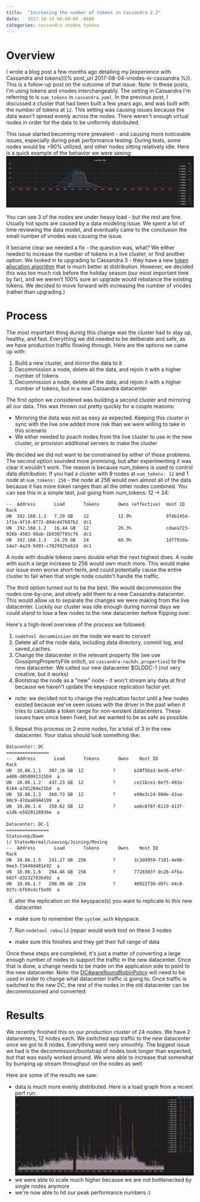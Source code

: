 ```yaml
---
title:  "Increasing the number of tokens in Cassandra 2.2"
date:   2017-10-14 00:00:00 -0600
categories: cassandra vnodes tokens
---
```

# Overview
I wrote a blog post a few months ago detailing my [experience with Cassandra and tokens]({% post_url 2017-08-04-vnodes-in-cassandra %}). This is a follow-up post on the outcome of that issue. Note: In these posts, I'm using tokens and vnodes interchangeably. The setting in Cassandra I'm referring to is `num_tokens` in `cassandra.yaml`. In the previous post, I discussed a cluster that had been built a few years ago, and was built with the number of tokens at `12`. This setting was causing issues because the data wasn't spread evenly across the nodes. There weren't enough virtual nodes in order for the data to be uniformly distributed.

This issue started becoming more prevalent - and causing more noticeable issues, especially during peak performance testing. During tests, some nodes would be >90% utilized, and other nodes sitting relatively idle. Here is a quick example of the behavior we were seeing:
![alt text](/images/loadavg.png "Load average of Cassandra nodes")

You can see 3 of the nodes are under heavy load - but the rest are fine. Usually hot spots are caused by a data modeling issue. We spent a lot of time reviewing the data model, and eventually came to the conclusion the small number of vnodes was causing the issue.

It became clear we needed a fix - the question was, what? We either needed to increase the number of tokens in a live cluster, or find another option. We looked in to upgrading to Cassandra 3 - they have a new [token allocation algorithm](https://www.datastax.com/dev/blog/token-allocation-algorithm) that is much better at distribution. However, we decided this was too much risk before the holiday season (our most important time by far), and we weren't 100% sure an upgrade would rebalance the existing tokens. We decided to move forward with increasing the number of vnodes (rather than upgrading.)

# Process
The most important thing during this change was the cluster had to stay up, healthy, and fast. Everything we did needed to be deliberate and safe, as we have production traffic flowing through. Here are the options we came up with:
1. Build a new cluster, and mirror the data to it
2. Decommission a node, delete all the data, and rejoin it with a higher number of tokens
3. Decommission a node, delete all the data, and rejoin it with a higher number of tokens, but in a *new* Cassandra datacenter

The first option we considered was building a second cluster and mirroring all our data. This was thrown out pretty quickly for a couple reasons:
* Mirroring the data was not as easy as expected. Keeping this cluster in sync with the live one added more risk than we were willing to take in this scenario
* We either needed to poach nodes from the live cluster to use in the new cluster, or provision additional servers to make the cluster

We decided we did not want to be constrained by either of those problems. The second option sounded more promising, but after experimenting it was clear it wouldn't work. The reason is because num_tokens is used to control data distribution. If you had a cluster with 9 nodes at `num_tokens: 12` and 1 node at `num_tokens: 256` - the node at 256 would own almost all of the data because it has more token ranges than all the other nodes combined. You can see this in a simple test, just going from num_tokens: 12 -> 24:
```
--  Address       Load       Tokens       Owns (effective)  Host ID                               Rack
UN  192.168.1.1   7.29 GB    12           12.9%             9f4b145d-1f1a-4f19-8772-894cdd7687b2  dc1
UN  192.168.1.2   16.44 GB   12           26.3%             cdaea723-926b-4583-98ab-1b9307f65cf6  dc1
UN  192.168.1.3   24.29 GB   24           60.9%             1d7793da-14a7-4a29-9d93-c7829925e62d  dc1
```

A node with double tokens owns double what the next highest does. A node with such a large increase to 256 would own much more. This would make our issue even worse short-term, and could potentially cause the entire cluster to fail when that single node couldn't handle the traffic.

The third option turned out to be the best. We would decommission the nodes one-by-one, and slowly add them to a new Cassandra datacenter. This would allow us to separate the changes we were making from the live datacenter. Luckily our cluster was idle enough during normal days we could stand to lose a few nodes to the new datacenter before flipping over.

Here's a high-level overview of the process we followed:
1. `nodetool decommission` on the node we want to convert
2. Delete all of the node data, including data directory, commit log, and saved_caches.
3. Change the datacenter in the relevant property file (we use GossipingPropertyFile snitch, so `cassandra-rackdc.properties`) to the new datacenter. We called our new datacenter $OLDDC-1 (not very creative, but it works)
4. Bootstrap the node as a "new" node - it won't stream any data at first because we haven't update the keyspace replication factor yet.
  * note: we decided not to change the replication factor until a few nodes existed because we've seen issues with the driver in the past when it tries to calculate a token range for non-existent datacenters. These issues have since been fixed, but we wanted to be as safe as possible.
5. Repeat this process on 2 more nodes, for a total of 3 in the new datacenter. Your status should look something like:

```
Datacenter: DC
================
--  Address       Load       Tokens       Owns    Host ID                               Rack
UN  10.86.1.1   307.16 GB  12           ?       b28f5ba3-be36-4f97-a408-d858091315b9  a
UN  10.86.1.2   437.23 GB  12           ?       ce21bce1-8e75-493a-8184-a7d1284e25bd  a
UN  10.86.1.3   360.73 GB  12           ?       e90e3c24-98de-43aa-98c9-47daa6944199  a
UN  10.86.1.4   350.62 GB  12           ?       aa6c6f8f-6119-413f-a1d6-e5920128936e  a

Datacenter: DC-1
================
Status=Up/Down
|/ State=Normal/Leaving/Joining/Moving
--  Address       Load       Tokens       Owns    Host ID                               Rack
UN  10.86.1.5   241.27 GB  256          ?       3c3d4959-7181-4e96-9ee3-f3448d481e92  a
UN  10.86.1.6   284.46 GB  256          ?       7728303f-9c26-4fba-b82f-d32327836d92  a
UN  10.86.1.7   298.06 GB  256          ?       40922f30-d0fc-44c8-927c-bf69cdcf5e95  a
```

6. alter the replication on the keyspace(s) you want to replicate to this new datacenter.
  * make sure to remember the `system_auth` keyspace.
7. Run `nodetool rebuild` (repair would work too) on these 3 nodes
  * make sure this finishes and they get their full range of data

Once these steps are completed, it's just a matter of converting a large enough number of nodes to support the traffic in the new datacenter. Once that is done, a change needs to be made on the application side to point to the new datacenter. Note: the [DCAwareRoundRobinPolicy](http://docs.datastax.com/en/drivers/java/2.2/com/datastax/driver/core/policies/DCAwareRoundRobinPolicy.html) will need to be used in order to change what datacenter traffic is going to. Once traffic is switched to the new DC, the rest of the nodes in the old datacenter can be decommissioned and converted.

# Results
We recently finished this on our production cluster of 24 nodes. We have 2 datacenters, 12 nodes each. We switched app traffic to the new datacenter once we got to 6 nodes. Everything went very smoothly. The biggest issue we had is the decommission/bootstrap of nodes took longer than expected, but that was easily worked around. We were able to increase that somewhat by bumping up stream throughput on the nodes as well.

Here are some of the results we saw:
* data is much more evenly distributed. Here is a load graph from a recent perf run:
![alt text](/images/loadavg-updated.png "Load average of Cassandra nodes after vnode change")
* we were able to scale much higher because we are not bottlenecked by single nodes anymore
* we're now able to hit our peak performance numbers :)
